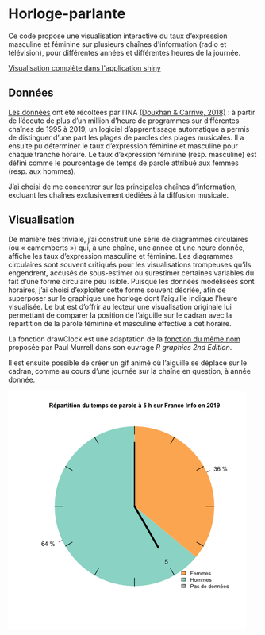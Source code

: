 # Horloge-parlante
Ce code propose une visualisation interactive du taux d’expression masculine et féminine sur plusieurs chaînes d'information (radio et télévision), pour différentes années et différentes heures de la journée.

[Visualisation complète dans l'application shiny](https://juliadescamps.shinyapps.io/media-horloge-parlante/)

## Données
[Les données](https://www.data.gouv.fr/fr/datasets/temps-de-parole-des-hommes-et-des-femmes-a-la-television-et-a-la-radio/) ont été récoltées par l’INA [(Doukhan & Carrive, 2018)]( https://www.isca-speech.org/archive/JEP_2018/pdfs/192838.pdf) : à partir de l’écoute de plus d’un million d’heure de programmes sur différentes chaînes de 1995 à 2019, un logiciel d’apprentissage automatique a permis de distinguer d’une part les plages de paroles des plages musicales. Il a ensuite pu déterminer le taux d’expression féminine et masculine pour chaque tranche horaire. Le taux d’expression féminine (resp. masculine) est défini comme le pourcentage de temps de parole attribué aux femmes (resp. aux hommes). 

J’ai choisi de me concentrer sur les principales chaînes d’information, excluant les chaînes exclusivement dédiées à la diffusion musicale. 

## Visualisation
De manière très triviale, j’ai construit une série de diagrammes circulaires (ou « camemberts ») qui, à une chaîne, une année et une heure donnée, affiche les taux d’expression masculine et féminine. Les diagrammes circulaires sont souvent critiqués pour les visualisations trompeuses qu’ils engendrent, accusés de sous-estimer ou surestimer certaines variables du fait d’une forme circulaire peu lisible. Puisque les données modélisées sont horaires, j’ai choisi d’exploiter cette forme souvent décriée, afin de superposer sur le graphique une horloge dont l’aiguille indique l’heure visualisée. Le but est d’offrir au lecteur une visualisation originale lui permettant de comparer la position de l’aiguille sur le cadran avec la répartition de la parole féminine et masculine effective à cet horaire. 

La fonction drawClock est une adaptation de la [fonction du même nom]( https://stackoverflow.com/questions/11877379/how-to-draw-clock-in-r) proposée par Paul Murrell dans son ouvrage <i>R graphics 2nd Edition</i>. 

Il est ensuite possible de créer un gif animé où l’aiguille se déplace sur le cadran, comme au cours d’une journée sur la chaîne en question, à année donnée. 

![alt text](https://github.com/JuliaDescamps/Horloge-parlante/blob/master/GIF/France%20Info_2019.gif)
